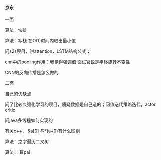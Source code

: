 #### 京东

一面

算法：快排 

算法：写栈 在O(1)时间内取出最小值

问s2s项目，讲attention，LSTM结构公式；

cnn中的pooling作用：我觉得强调值 面试官说是平移旋转不变性

CNN的反向传播是怎么做的



二面

自己的优缺点

问了比较久强化学习的项目，质疑数据是自己造的；问值迭代策略迭代，actor critic

问java多线程如何实现的

有关c++， &a[0] 与*(a+0)有什么区别

算法：之字遍历二叉树

算法： 算pai